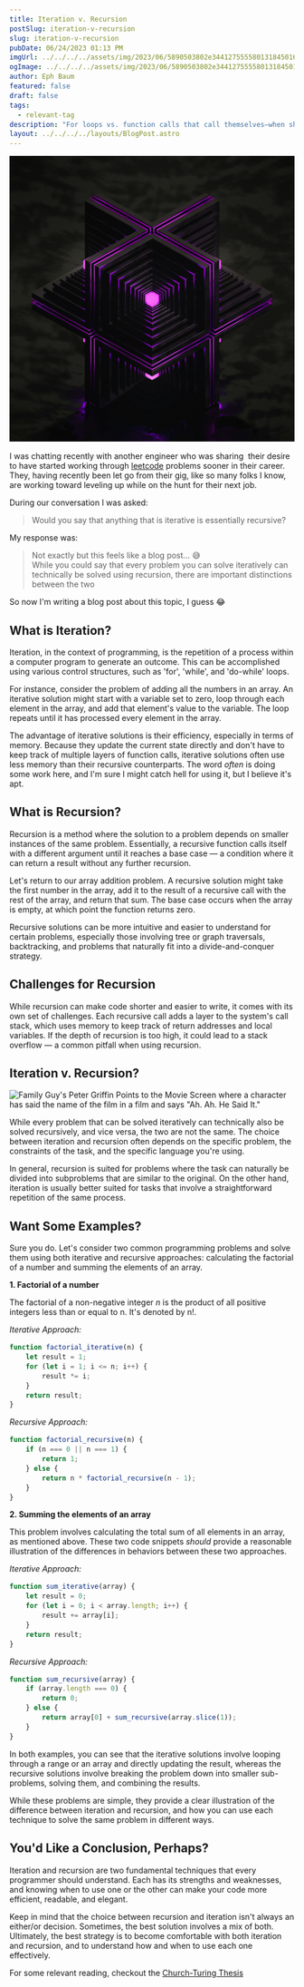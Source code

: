 ```yaml
---
title: Iteration v. Recursion
postSlug: iteration-v-recursion
slug: iteration-v-recursion
pubDate: 06/24/2023 01:13 PM
imgUrl: ../../../../assets/img/2023/06/5890503802e344127555580131845016b7758057.jpeg
ogImage: ../../../../assets/img/2023/06/5890503802e344127555580131845016b7758057.jpeg
author: Eph Baum
featured: false
draft: false
tags:
  - relevant-tag
description: "For loops vs. function calls that call themselves—when should you choose iteration over recursion? A practical guide to understanding these fundamental programming concepts with real examples, performance considerations, and when each approach shines."
layout: ../../../../layouts/BlogPost.astro
---
```


![Featured Image](../../../../assets/img/2023/06/5890503802e344127555580131845016b7758057.jpeg)

I was chatting recently with another engineer who was sharing  their desire to have started working through [leetcode](https://leetcode.com/) problems sooner in their career. They, having recently been let go from their gig, like so many folks I know, are working toward leveling up while on the hunt for their next job.

During our conversation I was asked:

> Would you say that anything that is iterative is essentially recursive?

My response was:

> Not exactly but this feels like a blog post… 😅  
> While you could say that every problem you can solve iteratively can technically be solved using recursion, there are important distinctions between the two

So now I'm writing a blog post about this topic, I guess 😂

What is Iteration?
------------------

Iteration, in the context of programming, is the repetition of a process within a computer program to generate an outcome. This can be accomplished using various control structures, such as 'for', 'while', and 'do-while' loops.

For instance, consider the problem of adding all the numbers in an array. An iterative solution might start with a variable set to zero, loop through each element in the array, and add that element's value to the variable. The loop repeats until it has processed every element in the array.

The advantage of iterative solutions is their efficiency, especially in terms of memory. Because they update the current state directly and don't have to keep track of multiple layers of function calls, iterative solutions often use less memory than their recursive counterparts. The word _often_ is doing some work here, and I'm sure I might catch hell for using it, but I believe it's apt.

What is Recursion?
------------------

Recursion is a method where the solution to a problem depends on smaller instances of the same problem. Essentially, a recursive function calls itself with a different argument until it reaches a base case — a condition where it can return a result without any further recursion.

Let's return to our array addition problem. A recursive solution might take the first number in the array, add it to the result of a recursive call with the rest of the array, and return that sum. The base case occurs when the array is empty, at which point the function returns zero.

Recursive solutions can be more intuitive and easier to understand for certain problems, especially those involving tree or graph traversals, backtracking, and problems that naturally fit into a divide-and-conquer strategy.

Challenges for Recursion
------------------------

While recursion can make code shorter and easier to write, it comes with its own set of challenges. Each recursive call adds a layer to the system's call stack, which uses memory to keep track of return addresses and local variables. If the depth of recursion is too high, it could lead to a stack overflow — a common pitfall when using recursion.

Iteration v. Recursion?
-----------------------

![Family Guy's Peter Griffin Points to the Movie Screen where a character has said the name of the film in a film and says "Ah. Ah. He Said It."](https://media.tenor.com/X3TqG0t92LgAAAAd/family-guy-peter-griffin.gif)

While every problem that can be solved iteratively can technically also be solved recursively, and vice versa, the two are not the same. The choice between iteration and recursion often depends on the specific problem, the constraints of the task, and the specific language you're using.

In general, recursion is suited for problems where the task can naturally be divided into subproblems that are similar to the original. On the other hand, iteration is usually better suited for tasks that involve a straightforward repetition of the same process.

Want Some Examples?
-------------------

Sure you do. Let's consider two common programming problems and solve them using both iterative and recursive approaches: calculating the factorial of a number and summing the elements of an array.

**1. Factorial of a number**

The factorial of a non-negative integer _n_ is the product of all positive integers less than or equal to n. It's denoted by n!.

_Iterative Approach:_

```js
function factorial_iterative(n) {
    let result = 1;
    for (let i = 1; i <= n; i++) {
        result *= i;
    }
    return result;
}
```

_Recursive Approach:_

```js
function factorial_recursive(n) {
    if (n === 0 || n === 1) {
        return 1;
    } else {
        return n * factorial_recursive(n - 1);
    }
}
```

**2. Summing the elements of an array**

This problem involves calculating the total sum of all elements in an array, as mentioned above. These two code snippets _should_ provide a reasonable illustration of the differences in behaviors between these two approaches.

_Iterative Approach:_

```js
function sum_iterative(array) {
    let result = 0;
    for (let i = 0; i < array.length; i++) {
        result += array[i];
    }
    return result;
}
```

_Recursive Approach:_

```js
function sum_recursive(array) {
    if (array.length === 0) {
        return 0;
    } else {
        return array[0] + sum_recursive(array.slice(1));
    }
}
```

In both examples, you can see that the iterative solutions involve looping through a range or an array and directly updating the result, whereas the recursive solutions involve breaking the problem down into smaller sub-problems, solving them, and combining the results.

While these problems are simple, they provide a clear illustration of the difference between iteration and recursion, and how you can use each technique to solve the same problem in different ways.

You'd Like a Conclusion, Perhaps?
---------------------------------

Iteration and recursion are two fundamental techniques that every programmer should understand. Each has its strengths and weaknesses, and knowing when to use one or the other can make your code more efficient, readable, and elegant.

Keep in mind that the choice between recursion and iteration isn't always an either/or decision. Sometimes, the best solution involves a mix of both. Ultimately, the best strategy is to become comfortable with both iteration and recursion, and to understand how and when to use each one effectively.

For some relevant reading, checkout the [Church-Turing Thesis](https://plato.stanford.edu/entries/church-turing/)
